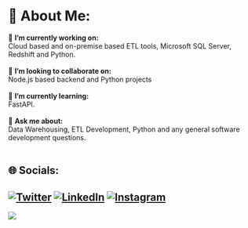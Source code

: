 

<!--### Hey 👋🏽, I'm [Deepjyoti!](https://deepjyotiroy.vercel.app/) -->

# 💫 About Me:
🔭 **I’m currently working on:**  <br>Cloud based and on-premise based ETL tools, Microsoft SQL Server, Redshift and Python.<br><br>👯 **I’m looking to collaborate on:**  <br>Node.js based backend and Python projects<br><br>🌱 **I’m currently learning:**  <br>FastAPI.<br><br>💬 **Ask me about:**  <br>Data Warehousing, ETL Development, Python and any general software development questions.<br><br>

## 🌐 Socials:
[![Twitter](https://img.shields.io/badge/Twitter-%231DA1F2.svg?logo=Twitter&logoColor=white)](https://twitter.com/de_coder_079) [![LinkedIn](https://img.shields.io/badge/LinkedIn-%230077B5.svg?logo=linkedin&logoColor=white)](https://www.linkedin.com/in/deepjyoti-roy-079/) [![Instagram](https://img.shields.io/badge/Instagram-%23E4405F.svg?logo=Instagram&logoColor=white)](https://www.instagram.com/de_coder_079/) 
---
![](https://komarev.com/ghpvc/?username=deepjyotiroy079&color=green)

<!-- Proudly created with GPRM ( https://gprm.itsvg.in ) -->


